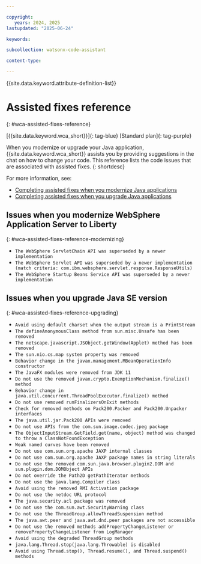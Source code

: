 ```yaml
---

copyright:
   years: 2024, 2025
lastupdated: "2025-06-24"

keywords: 

subcollection: watsonx-code-assistant

content-type:

---
```


{{site.data.keyword.attribute-definition-list}}

# Assisted fixes reference
{: #wca-assisted-fixes-reference}

[{{site.data.keyword.wca_short}}]{: tag-blue} [Standard plan]{: tag-purple}

When you modernize or upgrade your Java application, {{site.data.keyword.wca_short}} assists you by providing suggestions in the chat on how to change your code. This reference lists the code issues that are associated with assisted fixes.
{: shortdesc}

For more information, see:
- [Completing assisted fixes when you modernize Java applications](/docs/watsonx-code-assistant?topic=watsonx-code-assistant-wca-modernize-java#wca-modernize-assistedfix)
- [Completing assisted fixes when you upgrade Java applications](/docs/watsonx-code-assistant?topic=watsonx-code-assistant-wca-upgrade-java#wca-upgrade-assistedfix)

## Issues when you modernize WebSphere Application Server to Liberty
{: #wca-assisted-fixes-reference-modernizing}

- `The WebSphere ServletChain API was superseded by a newer implementation`
- `The WebSphere Servlet API was superseded by a newer implementation (match criteria: com.ibm.websphere.servlet.response.ResponseUtils)`
- `The WebSphere Startup Beans Service API was superseded by a newer implementation`

## Issues when you upgrade Java SE version
{: #wca-assisted-fixes-reference-upgrading}

- `Avoid using default charset when the output stream is a PrintStream`
- `The defineAnonymousClass method from sun.misc.Unsafe has been removed`
- `The netscape.javascript.JSObject.getWindow(Applet) method has been removed`
- `The sun.nio.cs.map system property was removed`
- `Behavior change in the javax.management.MBeanOperationInfo constructor`
- `The JavaFX modules were removed from JDK 11`
- `Do not use the removed javax.crypto.ExemptionMechanism.finalize() method`
- `Behavior change in java.util.concurrent.ThreadPoolExecutor.finalize() method`
- `Do not use removed runFinalizersOnExit methods`
- `Check for removed methods on Pack200.Packer and Pack200.Unpacker interfaces`
- `The java.util.jar.Pack200 APIs were removed`
- `Do not use APIs from the com.sun.image.codec.jpeg package`
- `The ObjectInputStream.GetField.get(name, object) method was changed to throw a ClassNotFoundException`
- `Weak named curves have been removed`
- `Do not use com.sun.org.apache JAXP internal classes`
- `Do not use com.sun.org.apache JAXP package names in string literals`
- `Do not use the removed com.sun.java.browser.plugin2.DOM and sun.plugin.dom.DOMObject APIs`
- `Do not override the Path2D getPathIterator methods`
- `Do not use the java.lang.Compiler class`
- `Avoid using the removed RMI Activation package`
- `Do not use the netdoc URL protocol`
- `The java.security.acl package was removed`
- `Do not use the com.sun.awt.SecurityWarning class`
- `Do not use the ThreadGroup.allowThreadSuspension method`
- `The java.awt.peer and java.awt.dnd.peer packages are not accessible`
- `Do not use the removed methods addPropertyChangeListener or removePropertyChangeListener from LogManager`
- `Avoid using the degraded ThreadGroup methods`
- `java.lang.Thread.stop(java.lang.Throwable) is disabled`
- `Avoid using Thread.stop(), Thread.resume(), and Thread.suspend() methods`
